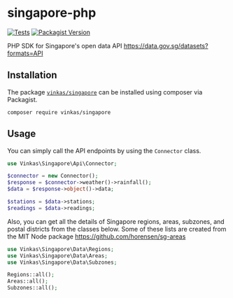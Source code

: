 # singapore-php

[![Tests](https://github.com/vinkashq/singapore-php/actions/workflows/tests.yml/badge.svg)](https://github.com/vinkashq/singapore-php/actions/workflows/tests.yml) [![Packagist Version](https://img.shields.io/packagist/v/vinkas/singapore?logo=packagist&logoColor=000000&label=version&labelColor=d9e0f3&color=f28d1a)](https://packagist.org/packages/vinkas/singapore)

PHP SDK for Singapore's open data API https://data.gov.sg/datasets?formats=API

## Installation

The package [`vinkas/singapore`](https://packagist.org/packages/vinkas/singapore) can be installed using composer via Packagist.

```
composer require vinkas/singapore
```

## Usage

You can simply call the API endpoints by using the `Connector` class.

```php
use Vinkas\Singapore\Api\Connector;

$connector = new Connector();
$response = $connector->weather()->rainfall();
$data = $response->object()->data;

$stations = $data->stations;
$readings = $data->readings;
```

Also, you can get all the details of Singapore regions, areas, subzones, and postal districts from the classes below.
Some of these lists are created from the MIT Node package https://github.com/horensen/sg-areas

```php
use Vinkas\Singapore\Data\Regions;
use Vinkas\Singapore\Data\Areas;
use Vinkas\Singapore\Data\Subzones;

Regions::all();
Areas::all();
Subzones::all();
```
